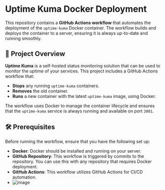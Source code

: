 # Uptime Kuma Docker Deployment

This repository contains a **GitHub Actions workflow** that automates the deployment of the `uptime-kuma` Docker container. The workflow builds and deploys the container to a server, ensuring it is always up-to-date and running smoothly.

## 🚀 Project Overview

**Uptime Kuma** is a self-hosted status monitoring solution that can be used to monitor the uptime of your services. This project includes a GitHub Actions workflow that:
- **Stops** any running `uptime-kuma` containers.
- **Removes** the old container.
- **Runs** a new container with the latest `uptime-kuma` image, using Docker.

The workflow uses Docker to manage the container lifecycle and ensures that the `uptime-kuma` service is always running and available on port `3001`.

## 🛠️ Prerequisites

Before running the workflow, ensure that you have the following set up:

- **Docker**: Docker should be installed and running on your server.
- **GitHub Repository**: This workflow is triggered by commits to the repository. You can use this with any repository that requires Docker deployment.
- **GitHub Actions**: This workflow utilizes GitHub Actions for CI/CD automation.
- ![image](https://github.com/user-attachments/assets/1bc0c2e1-c9a1-4b2a-aa42-a1aca41a4f1c)

